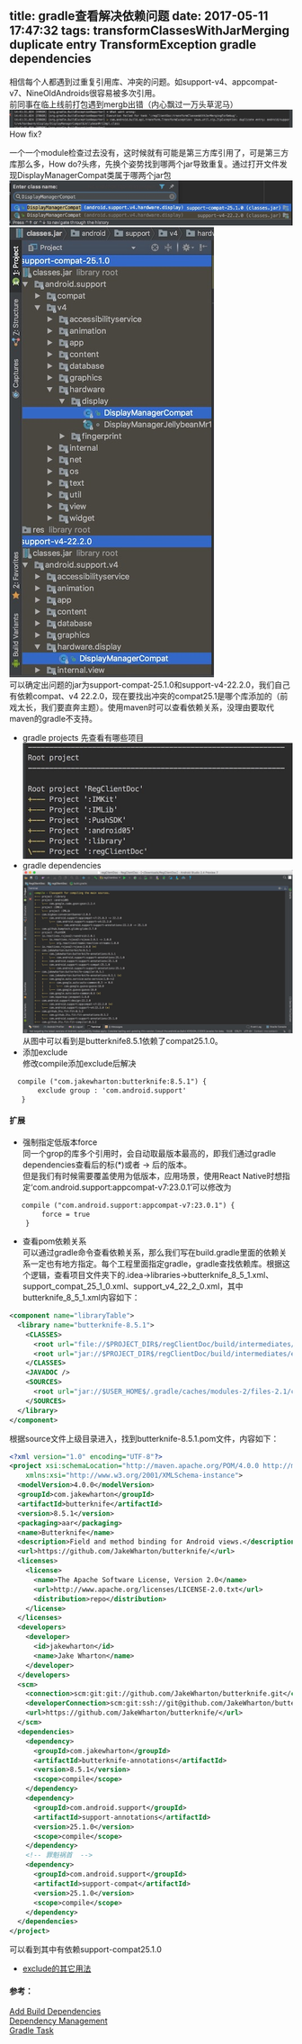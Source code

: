 title: gradle查看解决依赖问题
date: 2017-05-11 17:47:32
tags: transformClassesWithJarMerging duplicate entry TransformException gradle dependencies
---
相信每个人都遇到过重复引用库、冲突的问题。如support-v4、appcompat-v7、NineOldAndroids很容易被多次引用。  
前同事在临上线前打包遇到mergb出错（内心飘过一万头草泥马）  
![TransformException](/css/images/20170512_duplicate.jpeg)  
How fix?
<!--more-->  
一个一个module检查过去没有，这时候就有可能是第三方库引用了，可是第三方库那么多，How do?头疼，先换个姿势找到哪两个jar导致重复。通过打开文件发现DisplayManagerCompat类属于哪两个jar包    
![Open class](/css/images/20170512_multi.jpeg)  
![jar](/css/images/20170512_multi_class.jpeg)  
可以确定出问题的jar为support-compat-25.1.0和support-v4-22.2.0，我们自己有依赖compat、v4 22.2.0，现在要找出冲突的compat25.1是哪个库添加的（前戏太长，我们要直奔主题）。使用maven时可以查看依赖关系，没理由要取代maven的gradle不支持。  
- gradle projects
先查看有哪些项目  
![projects](/css/images/20170512_projects.jpeg)   
- gradle dependencies  
![dependencies](/css/images/20170512_dependencies.jpeg)  
从图中可以看到是butterknife8.5.1依赖了compat25.1.0。  
- 添加exclude  
 修改compile添加exclude后解决
 ```
   compile ("com.jakewharton:butterknife:8.5.1") {
        exclude group : 'com.android.support'
    }
 ```

#### 扩展  
- 强制指定低版本force  
同一个grop的库多个引用时，会自动取最版本最高的，即我们通过gradle dependencies查看后的标(*)或者 -> 后的版本。  
但是我们有时候需要覆盖使用为低版本，应用场景，使用React Native时想指定‘com.android.support:appcompat-v7:23.0.1’可以修改为  
```
   compile ("com.android.support:appcompat-v7:23.0.1") {
        force = true
    }
```

- 查看pom依赖关系  
可以通过gradle命令查看依赖关系，那么我们写在build.gradle里面的依赖关系一定也有地方指定。每个工程里面指定gradle，gradle查找依赖库。根据这个逻辑，查看项目文件夹下的.idea->libraries->butterknife_8_5_1.xml、support_compat_25_1_0.xml、support_v4_22_2_0.xml，其中butterknife_8_5_1.xml内容如下：
```xml
<component name="libraryTable">
  <library name="butterknife-8.5.1">
    <CLASSES>
      <root url="file://$PROJECT_DIR$/regClientDoc/build/intermediates/exploded-aar/com.jakewharton/butterknife/8.5.1/res" />
      <root url="jar://$PROJECT_DIR$/regClientDoc/build/intermediates/exploded-aar/com.jakewharton/butterknife/8.5.1/jars/classes.jar!/" />
    </CLASSES>
    <JAVADOC />
    <SOURCES>
      <root url="jar://$USER_HOME$/.gradle/caches/modules-2/files-2.1/com.jakewharton/butterknife/8.5.1/16724f486072e3ab970fc47ccff6f9013061fa6/butterknife-8.5.1-sources.jar!/" />
    </SOURCES>
  </library>
</component>
```

根据source文件上级目录进入，找到butterknife-8.5.1.pom文件，内容如下： 

```xml
<?xml version="1.0" encoding="UTF-8"?>
<project xsi:schemaLocation="http://maven.apache.org/POM/4.0.0 http://maven.apache.org/xsd/maven-4.0.0.xsd" xmlns="http://maven.apache.org/POM/4.0.0"
    xmlns:xsi="http://www.w3.org/2001/XMLSchema-instance">
  <modelVersion>4.0.0</modelVersion>
  <groupId>com.jakewharton</groupId>
  <artifactId>butterknife</artifactId>
  <version>8.5.1</version>
  <packaging>aar</packaging>
  <name>Butterknife</name>
  <description>Field and method binding for Android views.</description>
  <url>https://github.com/JakeWharton/butterknife/</url>
  <licenses>
    <license>
      <name>The Apache Software License, Version 2.0</name>
      <url>http://www.apache.org/licenses/LICENSE-2.0.txt</url>
      <distribution>repo</distribution>
    </license>
  </licenses>
  <developers>
    <developer>
      <id>jakewharton</id>
      <name>Jake Wharton</name>
    </developer>
  </developers>
  <scm>
    <connection>scm:git:git://github.com/JakeWharton/butterknife.git</connection>
    <developerConnection>scm:git:ssh://git@github.com/JakeWharton/butterknife.git</developerConnection>
    <url>https://github.com/JakeWharton/butterknife/</url>
  </scm>
  <dependencies>
    <dependency>
      <groupId>com.jakewharton</groupId>
      <artifactId>butterknife-annotations</artifactId>
      <version>8.5.1</version>
      <scope>compile</scope>
    </dependency>
    <dependency>
      <groupId>com.android.support</groupId>
      <artifactId>support-annotations</artifactId>
      <version>25.1.0</version>
      <scope>compile</scope>
    </dependency>
    <!-- 罪魁祸首  -->
    <dependency>
      <groupId>com.android.support</groupId>
      <artifactId>support-compat</artifactId>
      <version>25.1.0</version>
      <scope>compile</scope>
    </dependency>
  </dependencies>
</project>

```
可以看到其中有依赖support-compat25.1.0    
- [exclude的其它用法](https://docs.gradle.org/current/userguide/dependency_management.html)  


#### 参考：
[Add Build Dependencies](https://developer.android.google.cn/studio/build/dependencies.html)   
[Dependency Management](https://docs.gradle.org/current/userguide/dependency_management.html)  
[Gradle Task](https://docs.gradle.org/current/dsl/org.gradle.api.Task.html) 